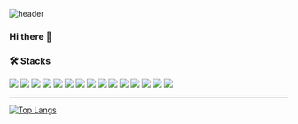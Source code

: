 ![header](https://capsule-render.vercel.app/api?type=waving&color=gradient&height=150&section=header&text=LEE%20EUN%20JI&fontSize=50)


### Hi there 👋



### 🛠 Stacks 
<p>
<img src="https://img.shields.io/badge/html5-E34F26?style=flat-square&logo=html5&logoColor=white" />
<img src="https://img.shields.io/badge/css3-1572B6?style=flat-square&logo=css3&logoColor=white" />
<img src="https://img.shields.io/badge/sass-CC6699?style=flat-square&logo=sass&logoColor=white" />
<img src="https://img.shields.io/badge/javascript-%23FFD700?style=flat-square&logo=javascript&logoColor=black" />
<img src="https://img.shields.io/badge/react-61DAFB?style=flat-square&logo=react&logoColor=black" />
<img src="https://img.shields.io/badge/react query-FF4154?style=flat-square&logo=reactquery&logoColor=white" />
<img src="https://img.shields.io/badge/recoil-3178C6?style=flat-square&logo=recoil&logoColor=white" />
<img src="https://img.shields.io/badge/styled components-DB7093?style=flat-square&logo=styled components&logoColor=white" />
<img src="https://img.shields.io/badge/typescript-3178C6?style=flat-square&logo=typescript&logoColor=white" />
<img src="https://img.shields.io/badge/Tailwind%20CSS-38B2AC?style=flat-square&logo=tailwind-css&logoColor=white" />
<img src="https://img.shields.io/badge/Next.js-000000?style=flat-square&logo=next.js&logoColor=white" />
<img src="https://img.shields.io/badge/Prisma-1a202c?style=flat-square&logo=prisma&logoColor=white" />
<img src="https://img.shields.io/badge/node.js-339933?style=flat-square&logo=node.js&logoColor=white" />
<img src="https://img.shields.io/badge/express-000000?style=flat-square&logo=express&logoColor=white" />
<img src="https://img.shields.io/badge/mongo DB-47A248?style=flat-square&logo=mongodb&logoColor=white" />
  
</p>

---

[![Top Langs](https://github-readme-stats.vercel.app/api/top-langs/?username=dmswl2030&layout=compact)](https://github.com/dmswl2030/github-readme-stats)

<!-- [![Solved.ac Profile](http://mazassumnida.wtf/api/generate_badge?boj=dmswl2030)](https://solved.ac/dmswl2030)<br/> -->


<!--
**dmswl2030/dmswl2030** is a ✨ _special_ ✨ repository because its `README.md` (this file) appears on your GitHub profile.

![GitHub stats](https://github-readme-stats.vercel.app/api?username=dmswl2030&count_private=true&show_icons=true&theme=radical)
